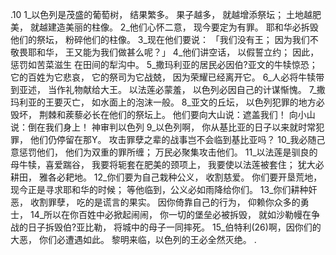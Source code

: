 .10 
1_以色列是茂盛的葡萄树， 
结果繁多。 
果子越多， 
就越增添祭坛； 
土地越肥美， 
就越建造美丽的柱像。 
2_他们心怀二意， 
现今要定为有罪。 
耶和华必拆毁他们的祭坛， 
粉碎他们的柱像。 
3_现在他们要说： 
「我们没有王； 
因为我们不敬畏耶和华， 
王又能为我们做甚么呢？」 
4_他们讲空话， 
以假誓立约； 
因此，惩罚如苦菜滋生 
在田间的犁沟中。 
5_撒玛利亚的居民必因伯?亚文的牛犊惊恐； 
它的百姓为它悲哀， 
它的祭司为它战兢， 
因为荣耀已经离开它。 
6_人必将牛犊带到亚述， 
当作礼物献给大王。 
以法莲必蒙羞， 
以色列必因自己的计谋惭愧。 
7_撒玛利亚的王要灭亡， 
如水面上的泡沫一般。 
8_亚文的丘坛， 
以色列犯罪的地方必毁坏， 
荆棘和蒺藜必长在他们的祭坛上。 
他们要向大山说：遮盖我们！ 
向小山说：倒在我们身上！ 
神审判以色列 
9_以色列啊， 
你从基比亚的日子以来就时常犯罪， 
他们仍停留在那Y。 
攻击罪孽之辈的战事岂不会临到基比亚吗？ 
10_我必随己意惩罚他们， 
他们为双重的罪所缠； 
万民必聚集攻击他们。 
11_以法莲是驯良的母牛犊，喜爱踹谷， 
我要将轭套在肥美的颈项上， 
我要使以法莲被套住； 
犹大必耕田， 
雅各必耙地。 
12_你们要为自己栽种公义， 
收割慈爱。 
你们要开垦荒地， 
现今正是寻求耶和华的时候； 
等他临到，公义必如雨降给你们。 
13_你们耕种奸恶， 
收割罪孽， 
吃的是谎言的果实。 
因你倚靠自己的行为， 
仰赖你众多的勇士， 
14_所以在你百姓中必掀起闹闹， 
你一切的堡垒必被拆毁， 
就如沙勒幔在争战的日子拆毁伯?亚比勒， 
将城中的母子一同摔死。 
15_伯特利(26)啊，因你们的大恶， 
你们必遭遇如此。 
黎明来临，以色列的王必全然灭绝。 
 .